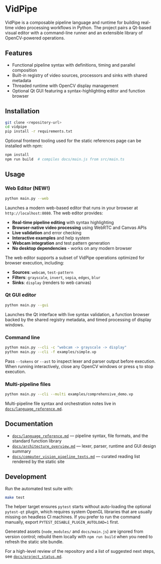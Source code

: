 # VidPipe

VidPipe is a composable pipeline language and runtime for building real-time video processing workflows in Python. The project
pairs a Qt-based visual editor with a command-line runner and an extensible library of OpenCV-powered operations.

## Features

- Functional pipeline syntax with definitions, timing and parallel composition
- Built-in registry of video sources, processors and sinks with shared metadata
- Threaded runtime with OpenCV display management
- Optional Qt GUI featuring a syntax-highlighting editor and function browser

## Installation

```bash
git clone <repository-url>
cd vidpipe
pip install -r requirements.txt
```

Optional frontend tooling used for the static references page can be installed with npm:

```bash
npm install
npm run build  # compiles docs/main.js from src/main.ts
```

## Usage

### Web Editor (NEW!)

```bash
python main.py --web
```

Launches a modern web-based editor that runs in your browser at `http://localhost:8080`. The web editor provides:

- **Real-time pipeline editing** with syntax highlighting
- **Browser-native video processing** using WebRTC and Canvas APIs
- **Live validation** and error checking
- **Interactive examples** and help system
- **Webcam integration** and test pattern generation
- **No desktop dependencies** - works on any modern browser

The web editor supports a subset of VidPipe operations optimized for browser execution, including:
- **Sources**: `webcam`, `test-pattern`
- **Filters**: `grayscale`, `invert`, `sepia`, `edges`, `blur`
- **Sinks**: `display` (renders to web canvas)

### Qt GUI editor

```bash
python main.py --gui
```

Launches the Qt interface with live syntax validation, a function browser backed by the shared registry metadata, and timed
processing of display windows.

### Command line

```bash
python main.py --cli -c "webcam -> grayscale -> display"
python main.py --cli -f examples/simple.vp
```

Pass `--tokens` or `--ast` to inspect lexer and parser output before execution. When running interactively, close any OpenCV
windows or press `q` to stop execution.

### Multi-pipeline files

```bash
python main.py --cli --multi examples/comprehensive_demo.vp
```

Multi-pipeline file syntax and orchestration notes live in [`docs/language_reference.md`](docs/language_reference.md#multi-pipeline-files).

## Documentation

- [`docs/language_reference.md`](docs/language_reference.md) — pipeline syntax, file formats, and the standard function library
- [`docs/architecture_overview.md`](docs/architecture_overview.md) — lexer, parser, runtime and GUI design summary
- [`docs/computer_vision_pipeline_texts.md`](docs/computer_vision_pipeline_texts.md) — curated reading list rendered by the static site

## Development

Run the automated test suite with:

```bash
make test
```

The helper target ensures `pytest` starts without auto-loading the optional
`pytest-qt` plugin, which requires system OpenGL libraries that are usually
missing on headless CI machines.  If you prefer to run the command manually,
export `PYTEST_DISABLE_PLUGIN_AUTOLOAD=1` first.

Generated assets (`node_modules/` and `docs/main.js`) are ignored from version
control; rebuild them locally with `npm run build` when you need to refresh the
static site bundle.

For a high-level review of the repository and a list of suggested next steps,
see [`docs/project_status.md`](docs/project_status.md).
